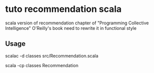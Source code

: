 # tuto recommendation scala

scala version of recommendation chapter of "Programming Collective Intelligence" O'Reilly's book
need to rewrite it in functional style
 
## Usage

scalac -d classes src/Recommendation.scala

scala -cp classes Recommendation 

